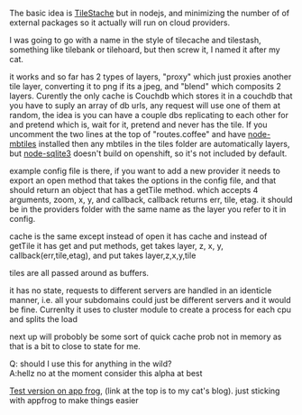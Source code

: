 The basic idea is [TileStache](http://tilestache.org/) but in nodejs, and minimizing the number of of external packages so it actually will run on cloud providers.

I was going to go with a name in the style of tilecache and tilestash, something like tilebank or tilehoard, but then screw it, I named it after my cat. 

it works and so far has 2 types of layers, "proxy" which just proxies another tile layer, converting it to png if its a jpeg, and "blend" which composits 2 layers. Curently the only cache is Couchdb which stores it in a couchdb that you have to suply an array of db urls, any request will use one of them at random, the idea is you can have a couple dbs replicating to each other for and pretend which is, wait for it, pretend and never has the tile. If you uncomment the two lines at the top of "routes.coffee" and have [node-mbtiles](https://github.com/mapbox/node-mbtiles) installed then any mbtiles in the tiles folder are automatically layers, but [node-sqlite3](https://github.com/developmentseed/node-sqlite3) doesn't build on openshift, so it's not included by default.

example config file is there, if you want to add a new provider it needs to export an open method that takes the options in the config file, and that should return an object that has a getTile method. which accepts 4 arguments, zoom, x, y, and callback, callback returns err, tile, etag. it should be in the providers folder with the same name as the layer you refer to it in config.

cache is the same except instead of open it has cache and instead of getTile it has get and put methods, get takes layer, z, x, y, callback(err,tile,etag), and put takes layer,z,x,y,tile

tiles are all passed around as buffers. 

it has no state, requests to different servers are handled in an identicle manner, i.e. all your subdomains could just be different servers and it would be fine. Currenlty it uses to cluster module to create a process for each cpu  and splits the load

next up will probobly be some sort of quick cache prob not in memory as that is a bit to close to state for me.

Q: should I use this for anything in the wild?  
A:hellz no at the moment consider this alpha at best

[Test version on app frog](http://kublai.aa.am/stamenRoads/preview), (link at the top is to my cat's blog). just sticking with appfrog to make things easier
